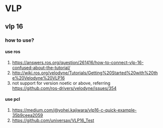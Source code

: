 # VLP 
## vlp 16
### how to use?
#### use ros
1. https://answers.ros.org/question/261416/how-to-connect-vlp-16-confused-about-the-tutorial/
2. http://wiki.ros.org/velodyne/Tutorials/Getting%20Started%20with%20the%20Velodyne%20VLP16
3. not support for version noetic or above, referring https://github.com/ros-drivers/velodyne/issues/354

#### use pcl
1. https://medium.com/@yohei.kajiwara/vlp16-c-quick-example-35b9ceea2059
2. https://github.com/universax/VLP16_Test
